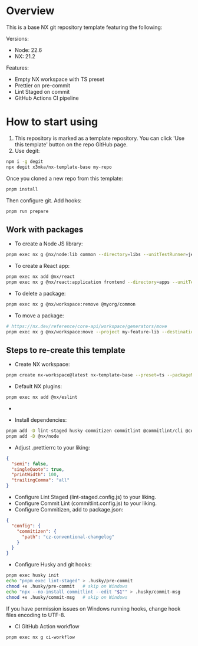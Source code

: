 # Overview

This is a base NX git repository template featuring the following:

Versions:
- Node: 22.6
- NX: 21.2

Features:
- Empty NX workspace with TS preset
- Prettier on pre-commit
- Lint Staged on commit
- GitHub Actions CI pipeline

# How to start using

1. This repository is marked as a template repository. You can click 'Use this template' button on the repo GitHub page.
2. Use degit:
```sh
npm i -g degit
npx degit x3mka/nx-template-base my-repo
```

Once you cloned a new repo from this template:
```sh
pnpm install
```

Then configure git. Add hooks:
```sh
pnpm run prepare
```

## Work with packages

- To create a Node JS library:
```sh
pnpm exec nx g @nx/node:lib common --directory=libs --unitTestRunner=jest --importPath=@myorg/common --linter=eslint --standaloneConfig
```

- To create a React app:
```sh
pnpm exec nx add @nx/react
pnpm exec nx g @nx/react:application frontend --directory=apps --unitTestRunner=jest --linter=eslint --standaloneConfig
```

- To delete a package:
```sh
pnpm exec nx g @nx/workspace:remove @myorg/common
```

- To move a package:
```sh
# https://nx.dev/reference/core-api/workspace/generators/move
pnpm exec nx g @nx/workspace:move --project my-feature-lib --destination shared/my-feature-lib
```

## Steps to re-create this template

- Create NX workspace:
```sh
pnpm create nx-workspace@latest nx-template-base --preset=ts --packageManager=pnpm --nxCloud=skip --formatter=prettier 
```

- Default NX plugins:
```sh
pnpm exec nx add @nx/eslint
```

- 

- Install dependencies:
```sh
pnpm add -D lint-staged husky commitizen commitlint @commitlint/cli @commitlint/config-conventional
pnpm add -D @nx/node
```

- Adjust .prettierrc to your liking:
```json
{
  "semi": false,
  "singleQuote": true,
  "printWidth": 100,
  "trailingComma": "all"
}
```

- Configure Lint Staged (lint-staged.config.js) to your liking.
- Configure Commit Lint (commitlint.config.js) to your liking.
- Configure Commitizen, add to package.json:
```json
{
  "config": {
    "commitizen": {
      "path": "cz-conventional-changelog"
    }
  }
}
```

- Configure Husky and git hooks:
```sh
pnpm exec husky init
echo "pnpm exec lint-staged" > .husky/pre-commit
chmod +x .husky/pre-commit   # skip on Windows
echo "npx --no-install commitlint --edit "$1"" > .husky/commit-msg
chmod +x .husky/commit-msg   # skip on Windows
```
If you have permission issues on Windows running hooks, change hook files encoding to UTF-8.

- CI GitHub Action workflow
```sh
pnpm exec nx g ci-workflow
```

